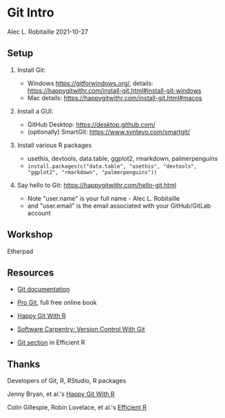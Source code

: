 # Git Intro

Alec L. Robitaille
2021-10-27


## Setup

1. Install Git:
	* Windows https://gitforwindows.org/, details: https://happygitwithr.com/install-git.html#install-git-windows
	* Mac details: https://happygitwithr.com/install-git.html#macos

1. Install a GUI:
	* GitHub Desktop: https://desktop.github.com/
	* (optionally) SmartGit: https://www.syntevo.com/smartgit/

1. Install various R packages
	* usethis, devtools, data.table, ggplot2, rmarkdown, palmerpenguins
	* `install.packages(c("data.table", "usethis", "devtools", "ggplot2", "rmarkdown", "palmerpenguins"))`

1. Say hello to Git: https://happygitwithr.com/hello-git.html
	* Note "user.name" is your full name - Alec L. Robitaille
	* and "user.email" is the email associated with your GitHub/GitLab account


## Workshop

Etherpad


## Resources

* [Git documentation](https://git-scm.com/doc)

* [Pro Git](https://git-scm.com/book/en/v2), full free online book

* [Happy Git With R](https://happygitwithr.com/)

* [Software Carpentry: Version Control With Git](https://swcarpentry.github.io/git-novice/)

* [Git section](https://csgillespie.github.io/efficientR/collaboration.html#version-control) in Efficient R

## Thanks

Developers of Git, R, RStudio, R packages

Jenny Bryan, et al.'s [Happy Git With R](https://happygitwithr.com/)

Colin Gillespie, Robin Lovelace, et al.'s [Efficient R](https://csgillespie.github.io/efficientR)
